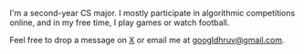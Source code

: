 I'm a second-year CS major. I mostly participate in algorithmic competitions online, and in my free time, I play games or watch football.  

Feel free to drop a message on [X](https://x.com/dask_58) or email me at [googldhruv@gmail.com](mailto:googldhruv@gmail.com).  
